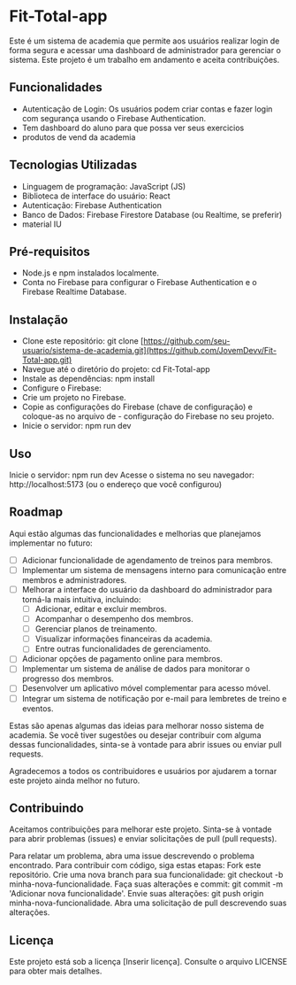 # Fit-Total-app
Este é um sistema de academia que permite aos usuários realizar login de forma segura e acessar uma dashboard de administrador para gerenciar o sistema. Este projeto é um trabalho em andamento e aceita contribuições.

## Funcionalidades
- Autenticação de Login: Os usuários podem criar contas e fazer login com segurança usando o Firebase Authentication.
- Tem dashboard do aluno para que possa ver seus exercicios
- produtos de vend da academia
  
## Tecnologias Utilizadas
- Linguagem de programação: JavaScript (JS)
- Biblioteca de interface do usuário: React
- Autenticação: Firebase Authentication
- Banco de Dados: Firebase Firestore Database (ou Realtime, se preferir)
- material IU

## Pré-requisitos
- Node.js e npm instalados localmente.
- Conta no Firebase para configurar o Firebase Authentication e o Firebase Realtime Database.
  
## Instalação
- Clone este repositório: git clone [https://github.com/seu-usuario/sistema-de-academia.git](https://github.com/JovemDevv/Fit-Total-app.git)
- Navegue até o diretório do projeto: cd Fit-Total-app
- Instale as dependências: npm install
- Configure o Firebase:
- Crie um projeto no Firebase.
- Copie as configurações do Firebase (chave de configuração) e coloque-as no arquivo de - configuração do Firebase no seu projeto.
- Inicie o servidor: npm run dev

## Uso
Inicie o servidor: npm run dev
Acesse o sistema no seu navegador: http://localhost:5173 (ou o endereço que você configurou)

## Roadmap

Aqui estão algumas das funcionalidades e melhorias que planejamos implementar no futuro:

- [ ] Adicionar funcionalidade de agendamento de treinos para membros.
- [ ] Implementar um sistema de mensagens interno para comunicação entre membros e administradores.
- [ ] Melhorar a interface do usuário da dashboard do administrador para torná-la mais intuitiva, incluindo:
  - [ ] Adicionar, editar e excluir membros.
  - [ ] Acompanhar o desempenho dos membros.
  - [ ] Gerenciar planos de treinamento.
  - [ ] Visualizar informações financeiras da academia.
  - [ ] Entre outras funcionalidades de gerenciamento.
- [ ] Adicionar opções de pagamento online para membros.
- [ ] Implementar um sistema de análise de dados para monitorar o progresso dos membros.
- [ ] Desenvolver um aplicativo móvel complementar para acesso móvel.
- [ ] Integrar um sistema de notificação por e-mail para lembretes de treino e eventos.

Estas são apenas algumas das ideias para melhorar nosso sistema de academia. Se você tiver sugestões ou desejar contribuir com alguma dessas funcionalidades, sinta-se à vontade para abrir issues ou enviar pull requests.

Agradecemos a todos os contribuidores e usuários por ajudarem a tornar este projeto ainda melhor no futuro.


## Contribuindo
Aceitamos contribuições para melhorar este projeto. Sinta-se à vontade para abrir problemas (issues) e enviar solicitações de pull (pull requests).

Para relatar um problema, abra uma issue descrevendo o problema encontrado.
Para contribuir com código, siga estas etapas:
Fork este repositório.
Crie uma nova branch para sua funcionalidade: git checkout -b minha-nova-funcionalidade.
Faça suas alterações e commit: git commit -m 'Adicionar nova funcionalidade'.
Envie suas alterações: git push origin minha-nova-funcionalidade.
Abra uma solicitação de pull descrevendo suas alterações.

## Licença
Este projeto está sob a licença [Inserir licença]. Consulte o arquivo LICENSE para obter mais detalhes.
